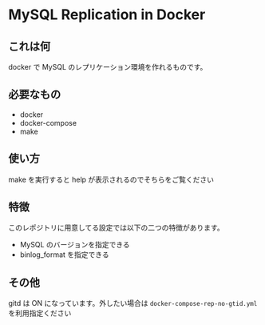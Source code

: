 # MySQL Replication in Docker

## これは何

docker で MySQL のレプリケーション環境を作れるものです。

## 必要なもの

- docker
- docker-compose
- make

## 使い方

make を実行すると help が表示されるのでそちらをご覧ください

## 特徴

このレポジトリに用意してる設定では以下の二つの特徴があります。

- MySQL のバージョンを指定できる
- binlog_format を指定できる

## その他

gitd は ON になっています。外したい場合は `docker-compose-rep-no-gtid.yml` を利用指定ください
